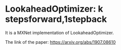 # LookaheadOptimizer: k stepsforward,1stepback
It is a MXNet implementation of LookaheadOptimizer.

The link of the paper: https://arxiv.org/abs/1907.08610
